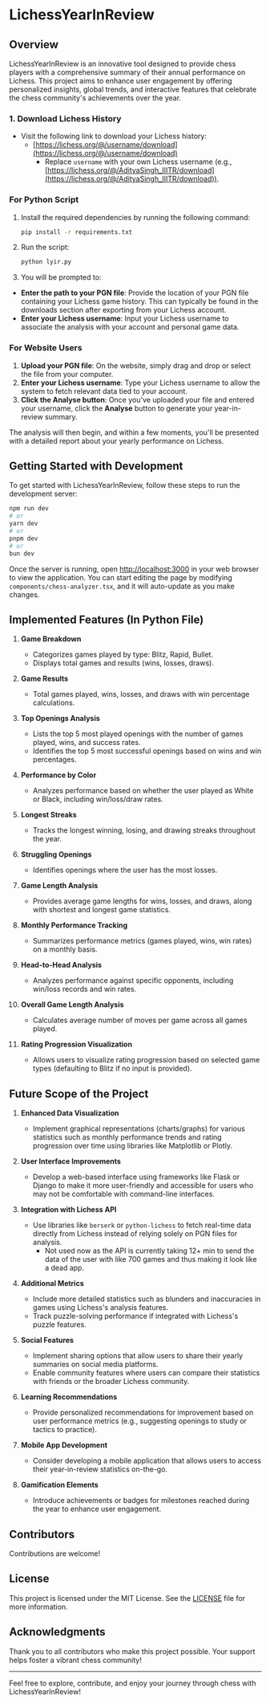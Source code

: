 # LichessYearInReview

## Overview

LichessYearInReview is an innovative tool designed to provide chess players with a comprehensive summary of their annual performance on Lichess. This project aims to enhance user engagement by offering personalized insights, global trends, and interactive features that celebrate the chess community's achievements over the year.

### 1. Download Lichess History

- Visit the following link to download your Lichess history:
  - [https://lichess.org/@/username/download](https://lichess.org/@/username/download)
    - Replace `username` with your own Lichess username (e.g., [https://lichess.org/@/AdityaSingh_IIITR/download](https://lichess.org/@/AdityaSingh_IIITR/download)).

### For Python Script

1.  Install the required dependencies by running the following command:

    ```bash
    pip install -r requirements.txt
    ```

2.  Run the script:

    ```bash
    python lyir.py
    ```

3.  You will be prompted to:

- **Enter the path to your PGN file**: Provide the location of your PGN file containing your Lichess game history. This can typically be found in the downloads section after exporting from your Lichess account.
- **Enter your Lichess username**: Input your Lichess username to associate the analysis with your account and personal game data.

### For Website Users

1. **Upload your PGN file**: On the website, simply drag and drop or select the file from your computer.
2. **Enter your Lichess username**: Type your Lichess username to allow the system to fetch relevant data tied to your account.
3. **Click the Analyse button**: Once you've uploaded your file and entered your username, click the **Analyse** button to generate your year-in-review summary.

The analysis will then begin, and within a few moments, you'll be presented with a detailed report about your yearly performance on Lichess.

## Getting Started with Development

To get started with LichessYearInReview, follow these steps to run the development server:

```bash
npm run dev
# or
yarn dev
# or
pnpm dev
# or
bun dev
```

Once the server is running, open [http://localhost:3000](http://localhost:3000) in your web browser to view the application. You can start editing the page by modifying `components/chess-analyzer.tsx`, and it will auto-update as you make changes.

## Implemented Features (In Python File)

1. **Game Breakdown**

   - Categorizes games played by type: Blitz, Rapid, Bullet.
   - Displays total games and results (wins, losses, draws).

2. **Game Results**

   - Total games played, wins, losses, and draws with win percentage calculations.

3. **Top Openings Analysis**

   - Lists the top 5 most played openings with the number of games played, wins, and success rates.
   - Identifies the top 5 most successful openings based on wins and win percentages.

4. **Performance by Color**

   - Analyzes performance based on whether the user played as White or Black, including win/loss/draw rates.

5. **Longest Streaks**

   - Tracks the longest winning, losing, and drawing streaks throughout the year.

6. **Struggling Openings**

   - Identifies openings where the user has the most losses.

7. **Game Length Analysis**

   - Provides average game lengths for wins, losses, and draws, along with shortest and longest game statistics.

8. **Monthly Performance Tracking**

   - Summarizes performance metrics (games played, wins, win rates) on a monthly basis.

9. **Head-to-Head Analysis**

   - Analyzes performance against specific opponents, including win/loss records and win rates.

10. **Overall Game Length Analysis**

    - Calculates average number of moves per game across all games played.

11. **Rating Progression Visualization**
    - Allows users to visualize rating progression based on selected game types (defaulting to Blitz if no input is provided).

## Future Scope of the Project

1. **Enhanced Data Visualization**

   - Implement graphical representations (charts/graphs) for various statistics such as monthly performance trends and rating progression over time using libraries like Matplotlib or Plotly.

2. **User Interface Improvements**

   - Develop a web-based interface using frameworks like Flask or Django to make it more user-friendly and accessible for users who may not be comfortable with command-line interfaces.

3. **Integration with Lichess API**

   - Use libraries like `berserk` or `python-lichess` to fetch real-time data directly from Lichess instead of relying solely on PGN files for analysis.
     - Not used now as the API is currently taking 12+ min to send the data of the user with like 700 games and thus making it look like a dead app.

4. **Additional Metrics**

   - Include more detailed statistics such as blunders and inaccuracies in games using Lichess's analysis features.
   - Track puzzle-solving performance if integrated with Lichess's puzzle features.

5. **Social Features**

   - Implement sharing options that allow users to share their yearly summaries on social media platforms.
   - Enable community features where users can compare their statistics with friends or the broader Lichess community.

6. **Learning Recommendations**

   - Provide personalized recommendations for improvement based on user performance metrics (e.g., suggesting openings to study or tactics to practice).

7. **Mobile App Development**

   - Consider developing a mobile application that allows users to access their year-in-review statistics on-the-go.

8. **Gamification Elements**
   - Introduce achievements or badges for milestones reached during the year to enhance user engagement.

## Contributors

<!-- readme: collaborators,contributors -start -->
<!-- readme: collaborators,contributors -end -->

Contributions are welcome!

## License

This project is licensed under the MIT License. See the [LICENSE](LICENSE) file for more information.

## Acknowledgments

Thank you to all contributors who make this project possible. Your support helps foster a vibrant chess community!

---

Feel free to explore, contribute, and enjoy your journey through chess with LichessYearInReview!
